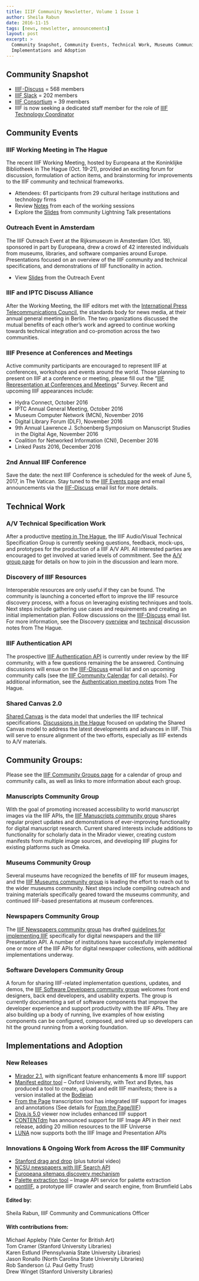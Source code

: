 ```yaml
---
title: IIIF Community Newsletter, Volume 1 Issue 1
author: Sheila Rabun
date: 2016-11-15
tags: [news, newsletter, announcements]
layout: post
excerpt: >
  Community Snapshot, Community Events, Technical Work, Museums Community Group,
  Implementations and Adoption
---
```


## Community Snapshot
 * [IIIF-Discuss][iiif-discuss] = 568 members  
 * [IIIF Slack][join-slack] = 202 members  
 * [IIIF Consortium][iiif-c]  = 39 members  
 * IIIF is now seeking a dedicated staff member for the role of [IIIF Technology Coordinator][tech-coordinator]  

## Community Events

### IIIF Working Meeting in The Hague
The recent IIIF Working Meeting, hosted by Europeana at the Koninklijke Bibliotheek in The Hague (Oct. 19-21), provided an exciting forum for discussion, formulation of action items, and brainstorming for improvements to the IIIF community and technical frameworks.

 * Attendees: 61 participants from 29 cultural heritage institutions and technology firms
 * Review [Notes][hague-notes] from each of the working sessions
 * Explore the [Slides][hague-slides] from community Lightning Talk presentations

### Outreach Event in Amsterdam
The IIIF Outreach Event at the Rijksmuseum in Amsterdam (Oct. 18), sponsored in part by Europeana, drew a crowd of 42 interested individuals from museums, libraries, and software companies around Europe. Presentations focused on an overview of the IIIF community and technical specifications, and demonstrations of IIIF functionality in action.

* View [Slides][outreach-slides] from the Outreach Event

### IIIF and IPTC Discuss Alliance
After the Working Meeting, the IIIF editors met with the [International Press Telecommunications Council][iptc], the standards body for news media, at their annual general meeting in Berlin.  The two organizations discussed the mutual benefits of each other’s work and agreed to continue working towards technical integration and co-promotion across the two communities.

### IIIF Presence at Conferences and Meetings
Active community participants are encouraged to represent IIIF at conferences, workshops and events around the world. Those planning to present on IIIF at a conference or meeting, please fill out the “[IIIF Representation at Conferences and Meetings][outreach-survey]” Survey. Recent and upcoming IIIF appearances include:

 * Hydra Connect, October 2016
 * IPTC Annual General Meeting, October 2016
 * Museum Computer Network (MCN), November 2016
 * Digital Library Forum (DLF), November 2016
 * 9th Annual Lawrence J. Schoenberg Symposium on Manuscript Studies in the Digital Age, November 2016
 * Coalition for Networked Information (CNI), December 2016
 * Linked Pasts 2016, December 2016  

### 2nd Annual IIIF Conference
Save the date: the next IIIF Conference is scheduled for the week of June 5, 2017, in The Vatican. Stay tuned to the [IIIF Events page][iiif-events] and email announcements via the [IIIF-Discuss][iiif-discuss] email list for more details.

## Technical Work

### A/V Technical Specification Work
After a productive [meeting in The Hague][av-notes], the IIIF Audio/Visual Technical Specification Group is currently seeking questions, feedback, mock-ups, and prototypes for the production of a IIIF A/V API. All interested parties are encouraged to get involved at varied levels of commitment. See the [A/V group page][iiif-av] for details on how to join in the discussion and learn more.

### Discovery of IIIF Resources
Interoperable resources are only useful if they can be found. The community is launching a concerted effort to improve the IIIF resource discovery process, with a focus on leveraging existing techniques and tools. Next steps include gathering use cases and requirements and creating an initial implementation plan. Follow discussions on the [IIIF-Discuss][iiif-discuss] email list. For more information, see the Discovery [overview][disc-overview] and [technical][disc-technical] discussion notes from The Hague.

### IIIF Authentication API
The prospective [IIIF Authentication API][iiif-auth] is currently under review by the IIIF community, with a few questions remaining the be answered. Continuing discussions will ensue on the [IIIF-Discuss][iiif-discuss] email list and on upcoming community calls (see the [IIIF Community Calendar][iiif-calendar] for call details). For additional information, see the [Authentication meeting notes][auth-notes] from The Hague.

### Shared Canvas 2.0
[Shared Canvas][shared-canvas] is the data model that underlies the IIIF technical specifications. [Discussions in the Hague][shared-canvas-hague] focused on updating the Shared Canvas model to address the latest developments and advances in IIIF. This will serve to ensure alignment of the two efforts, especially as IIIF extends to A/V materials.

## Community Groups:
Please see the [IIIF Community Groups page][iiif-calendar] for a calendar of group and community calls, as well as links to more information about each group.

### Manuscripts Community Group
With the goal of promoting increased accessibility to world manuscript images via the IIIF APIs, the [IIIF Manuscripts community group][manuscripts] shares regular project updates and demonstrations of ever-improving functionality for digital manuscript research. Current shared interests include additions to functionality for scholarly data in the Mirador viewer, creating custom manifests from multiple image sources, and developing IIIF plugins for existing platforms such as Omeka.

### Museums Community Group
Several museums have recognized the benefits of IIIF for museum images, and the [IIIF Museums community group][museums] is leading the effort to reach out to the wider museums community. Next steps include compiling outreach and training materials specifically geared toward the museums community, and continued IIIF-based presentations at museum conferences.

### Newspapers Community Group
The [IIIF Newspapers community group][newspapers] has drafted [guidelines for implementing IIIF][newspaper-guidelines] specifically for digital newspapers and the IIIF Presentation API. A number of institutions have successfully implemented one or more of the IIIF APIs for digital newspaper collections, with additional implementations underway.

### Software Developers Community Group
A forum for sharing IIIF-related implementation questions, updates, and demos, the [IIIF Software Developers community group][devs] welcomes front end designers, back end developers, and usability experts. The group is currently documenting a set of software components that improve the developer experience and support productivity with the IIIF APIs. They are also building up a body of running, live examples of how existing components can be configured, composed, and wired up so developers can hit the ground running from a working foundation.

## Implementations and Adoption

### New Releases

 * [Mirador 2.1][mirador], with significant feature enhancements & more IIIF support
 * [Manifest editor tool][manifest-editor] – Oxford University, with Text and Bytes, has produced a tool to create, upload and edit IIIF manifests; there is a version installed at the [Bodleian][bodleian-editor]
 * [From the Page][from-the-page] transcription tool has integrated IIIF support for images and annotations (See details for [From the Page/IIIF][from-the-page-iiif])
 * [Diva.js 5.0][diva] viewer now includes enhanced IIIF support
 * [CONTENTdm][contentdm] has announced support for IIIF Image API in their next release, adding 20 million resources to the IIIF Universe
 * [LUNA][luna-iiif] now supports both the IIIF Image and Presentation APIs

### Innovations & Ongoing Work from Across the IIIF Community

 * [Stanford drag and drop][stanford-dnd] (plus tutorial video)
 * [NCSU newspapers with IIIF Search API][ncsu-search]
 * [Europeana sitemaps discovery mechanism][europeana-sitemaps]
 * [Palette extraction tool][palette-service] – Image API service for palette extraction
 * [pontIIIF][pontiiif], a prototype IIIF crawler and search engine, from Brumfield Labs

#### Edited by:
Sheila Rabun, IIIF Community and Communications Officer

#### With contributions from:
Michael Appleby (Yale Center for British Art)  
Tom Cramer (Stanford University Libraries)  
Karen Estlund (Pennsylvania State University Libraries)  
Jason Ronallo (North Carolina State University Libraries)  
Rob Sanderson (J. Paul Getty Trust)  
Drew Winget (Stanford University Libraries)  


[iiif-discuss]: https://groups.google.com/forum/#!forum/iiif-discuss
[join-slack]: http://bit.ly/iiif-slack
[iiif-c]: http://iiif.io/community/consortium/
[tech-coordinator]: https://www.clir.org/about/positions/iiif_technology_coordinator
[hague-notes]: https://drive.google.com/drive/folders/0B8biwZuDijgednFqMG91WDZjdUE
[hague-slides]: https://drive.google.com/drive/folders/0B8biwZuDijgeWktQSk9pd0pqNTA
[outreach-slides]: https://drive.google.com/drive/folders/0B8biwZuDijgeUDJLY3hoREVTVEU
[iptc]: https://iptc.org/
[outreach-survey]: https://docs.google.com/forms/d/e/1FAIpQLScDBfjLTLsC4trMGVXETeEiU1oqNQZd3H9cDApO1jx2M18BBw/viewform?c=0&w=1
[iiif-events]: http://iiif.io/event/
[av-notes]: https://docs.google.com/document/d/1cnkOPm7rC9uKeSxorFpu004ZzJxolVLWex5NdxMKnHY/edit?usp=sharing
[iiif-av]: http://iiif.io/community/groups/av/
[disc-overview]: https://docs.google.com/document/d/1sqn61RAYH2fyc2Bh_ERzT8fA-_HwUDio6O1tSpicfyc/edit?usp=sharing
[disc-technical]: https://docs.google.com/document/d/16_n_CCY9cuIPC_tAdkA-WbsKJpugZKk5GeEajpXA0CQ/edit?usp=sharing
[iiif-auth]: http://iiif.io/api/auth/0.9/
[iiif-calendar]: http://iiif.io/community/groups/
[auth-notes]: https://docs.google.com/document/d/1k_q1gCC_CGqE-DavRlxU1FP7TgC70eHVO_UAWgKlX0E/edit?usp=sharing
[shared-canvas]: http://iiif.io/model/shared-canvas/1.0/
[shared-canvas-hague]: https://docs.google.com/document/d/1pfArbdTDOoS0ufKKiknyWLnEhi5CNENcakasN2-ugb8/edit?usp=sharing
[manuscripts]: http://iiif.io/community/groups/manuscripts/
[museums]: http://iiif.io/community/groups/museums/
[newspapers]: http://iiif.io/community/groups/newspapers
[devs]: http://iiif.io/community/groups/software/
[newspaper-guidelines]: https://docs.google.com/document/d/1rz-Dm_LMguPD_Zi6Z1uf61XaPrdhd3mgK9_SV3EBdlE/edit?usp=sharing
[mirador]: http://iiif.io/news/2016/09/16/mirador-upgrade-released/
[manifest-editor]: http://morning-journey-27147.herokuapp.com/#/?_k=agcbor
[bodleian-editor]: http://iiif.bodleian.ox.ac.uk/manifest-editor/#/?_k=g92i8r
[from-the-page]: http://fromthepage.com/
[from-the-page-iiif]: https://github.com/benwbrum/fromthepage/wiki/Documentary-Editing-for-IIIF-using-FromThePage
[diva]: https://groups.google.com/forum/#!searchin/iiif-discuss/diva.js$205.0%7Csort:relevance/iiif-discuss/eVJn2qEHUX4/xopzl7pLBgAJ
[contentdm]: https://groups.google.com/forum/#!searchin/iiif-discuss/contentdm%7Csort:relevance/iiif-discuss/zf5rC1YMI34/F2kdlw0HCQAJ
[luna-iiif]: http://www.lunaimaging.com/iiif/
[stanford-dnd]: https://library.stanford.edu/blogs/digital-library-blog/2016/08/iiif-in-searchworks
[ncsu-search]: https://www.youtube.com/watch?v=gPRPfPZnIvU
[europeana-sitemaps]: https://groups.google.com/forum/#!searchin/iiif-discuss/europeana$20discovery%7Csort:relevance/iiif-discuss/Y42yd2hjkjM/llKIlJZiBwAJ
[palette-service]: http://palette.davidnewbury.com/
[pontiiif]: https://www.youtube.com/watch?v=v2-3hAtidUM
